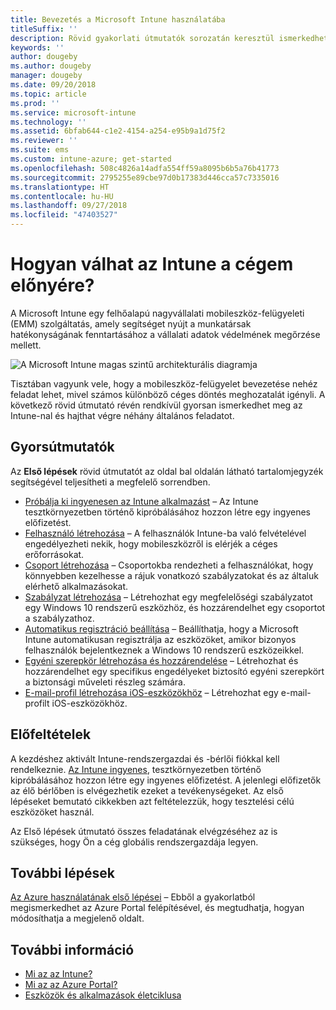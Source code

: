 ```yaml
---
title: Bevezetés a Microsoft Intune használatába
titleSuffix: ''
description: Rövid gyakorlati útmutatók sorozatán keresztül ismerkedhet meg az Intune használatával.
keywords: ''
author: dougeby
ms.author: dougeby
manager: dougeby
ms.date: 09/20/2018
ms.topic: article
ms.prod: ''
ms.service: microsoft-intune
ms.technology: ''
ms.assetid: 6bfab644-c1e2-4154-a254-e95b9a1d75f2
ms.reviewer: ''
ms.suite: ems
ms.custom: intune-azure; get-started
ms.openlocfilehash: 508c4826a14adfa554ff59a8095b6b5a76b41773
ms.sourcegitcommit: 2795255e89cbe97d0b17383d446cca57c7335016
ms.translationtype: HT
ms.contentlocale: hu-HU
ms.lasthandoff: 09/27/2018
ms.locfileid: "47403527"
---
```

# <a name="what-can-intune-do-for-my-company"></a>Hogyan válhat az Intune a cégem előnyére?
A Microsoft Intune egy felhőalapú nagyvállalati mobileszköz-felügyeleti (EMM) szolgáltatás, amely segítséget nyújt a munkatársak hatékonyságának fenntartásához a vállalati adatok védelmének megőrzése mellett.

![A Microsoft Intune magas szintű architekturális diagramja](/intune/media/intunearchitecture.svg)

Tisztában vagyunk vele, hogy a mobileszköz-felügyelet bevezetése nehéz feladat lehet, mivel számos különböző céges döntés meghozatalát igényli. A következő rövid útmutató révén rendkívül gyorsan ismerkedhet meg az Intune-nal és hajthat végre néhány általános feladatot.

## <a name="quickstarts"></a>Gyorsútmutatók

Az __Első lépések__ rövid útmutatót az oldal bal oldalán látható tartalomjegyzék segítségével teljesítheti a megfelelő sorrendben.

- [Próbálja ki ingyenesen az Intune alkalmazást](free-trial-sign-up.md) – Az Intune tesztkörnyezetben történő kipróbálásához hozzon létre egy ingyenes előfizetést.    
- [Felhasználó létrehozása](quickstart-create-user.md) – A felhasználók Intune-ba való felvételével engedélyezheti nekik, hogy mobileszközről is elérjék a céges erőforrásokat.
- [Csoport létrehozása](quickstart-create-group.md) – Csoportokba rendezheti a felhasználókat, hogy könnyebben kezelhesse a rájuk vonatkozó szabályzatokat és az általuk elérhető alkalmazásokat.
- [Szabályzat létrehozása](quickstart-create-policy.md) – Létrehozhat egy megfelelőségi szabályzatot egy Windows 10 rendszerű eszközhöz, és hozzárendelhet egy csoportot a szabályzathoz.
- [Automatikus regisztráció beállítása](quickstart-setup-auto-enrollment.md) – Beállíthatja, hogy a Microsoft Intune automatikusan regisztrálja az eszközöket, amikor bizonyos felhasználók bejelentkeznek a Windows 10 rendszerű eszközeikkel.
- [Egyéni szerepkör létrehozása és hozzárendelése](quickstart-create-custom-role.md) – Létrehozhat és hozzárendelhet egy specifikus engedélyeket biztosító egyéni szerepkört a biztonsági műveleti részleg számára. 
- [E-mail-profil létrehozása iOS-eszközökhöz](quickstart-email-profile.md) – Létrehozhat egy e-mail-profilt iOS-eszközökhöz.
<!--  [Add and assign apps](get-started-apps.md) - Add and assign apps to devices -->
## <a name="prerequisites"></a>Előfeltételek

A kezdéshez aktivált Intune-rendszergazdai és -bérlői fiókkal kell rendelkeznie. [Az Intune ingyenes](free-trial-sign-up.md), tesztkörnyezetben történő kipróbálásához hozzon létre egy ingyenes előfizetést. A jelenlegi előfizetők az élő bérlőben is elvégezhetik ezeket a tevékenységeket. Az első lépéseket bemutató cikkekben azt feltételezzük, hogy tesztelési célú eszközöket használ.

Az Első lépések útmutató összes feladatának elvégzéséhez az is szükséges, hogy Ön a cég globális rendszergazdája legyen.

## <a name="next-steps"></a>További lépések

[Az Azure használatának első lépései](get-started-azure.md) – Ebből a gyakorlatból megismerkedhet az Azure Portal felépítésével, és megtudhatja, hogyan módosíthatja a megjelenő oldalt.

## <a name="learn-more"></a>További információ

* [Mi az az Intune?](introduction-intune.md)
* [Mi az az Azure Portal?](what-is-intune.md)
* [Eszközök és alkalmazások életciklusa](introduction-device-app-lifecycles.md)